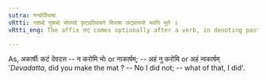 ```yaml
---
sutra: नन्वोर्विभाषा
vRtti: नशब्दे नुशब्दे चोपपदे पृष्टप्रतिवचने विभाषा लट्प्रत्ययो भवति भूते ॥
vRtti_eng: The affix लट् comes optionally after a verb, in denoting past time, in reply to an interrogation, when the words न 'not' and नु 'what of that' are in connection with it.

---
```

As, अकार्षीः कटं देवदत्त -- न करोमि भोः or नाकार्षम्; -- अहं नु करोमि or अहं न्वकार्षम् '_Devadatta_, did you make the mat ? -- No I did not; --  what of that, I did'.
